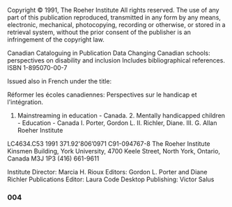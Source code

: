Copyright © 1991, The Roeher Institute
All rights reserved. The use of any part of this publication reproduced,
transmitted in any form by any means, electronic, mechanical, photocopying,
recording or otherwise, or stored in a retrieval system, without the prior
consent of the publisher is an infringement of the copyright law.

Canadian Cataloguing in Publication Data
Changing Canadian schools: perspectives on disability and inclusion
Includes bibliographical references.
ISBN 1-895070-00-7

Issued also in French under the title:

Réformer les écoles canadiennes: Perspectives sur le handicap et l'intégration.

1. Mainstreaming in education - Canada. 2. Mentally
handicapped children - Education - Canada
I. Porter, Gordon L. II. Richler, Diane.
III. G. Allan Roeher Institute

LC4634.C53 1991 371.92'806’0971 C91-094767-8
The Roeher Institute
Kinsmen Building, York University,
4700 Keele Street, North York, Ontario, Canada
M3J 1P3
(416) 661-9611

Institute Director:	Marcia H. Rioux
Editors:		Gordon L. Porter and Diane Richler
Publications Editor:	Laura Code
Desktop Publishing:	Victor Salus


### 004 ###
